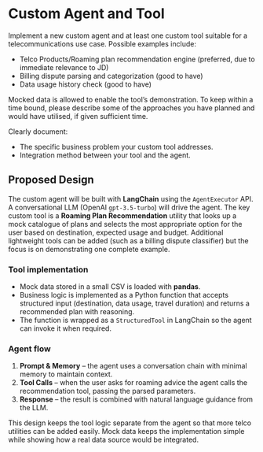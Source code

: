 # Custom Agent and Tool
Implement a new custom agent and at least one custom tool suitable for a telecommunications use case. Possible examples include:

- Telco Products/Roaming plan recommendation engine (preferred, due to immediate relevance to JD)
- Billing dispute parsing and categorization (good to have)
- Data usage history check (good to have)

Mocked data is allowed to enable the tool’s demonstration. To keep within a time bound, please describe some of the approaches you have planned and would have utilised, if given sufficient time.

Clearly document:

- The specific business problem your custom tool addresses.
- Integration method between your tool and the agent.

## Proposed Design

The custom agent will be built with **LangChain** using the `AgentExecutor` API. A conversational
LLM (OpenAI `gpt-3.5-turbo`) will drive the agent. The key custom tool is a
**Roaming Plan Recommendation** utility that looks up a mock catalogue of plans
and selects the most appropriate option for the user based on destination,
expected usage and budget. Additional lightweight tools can be added (such as a
billing dispute classifier) but the focus is on demonstrating one complete
example.

### Tool implementation

- Mock data stored in a small CSV is loaded with **pandas**.
- Business logic is implemented as a Python function that accepts structured
  input (destination, data usage, travel duration) and returns a recommended
  plan with reasoning.
- The function is wrapped as a `StructuredTool` in LangChain so the agent can
  invoke it when required.

### Agent flow

1. **Prompt & Memory** – the agent uses a conversation chain with minimal
   memory to maintain context.
2. **Tool Calls** – when the user asks for roaming advice the agent calls the
   recommendation tool, passing the parsed parameters.
3. **Response** – the result is combined with natural language guidance from the
   LLM.

This design keeps the tool logic separate from the agent so that more telco
utilities can be added easily. Mock data keeps the implementation simple while
showing how a real data source would be integrated.
